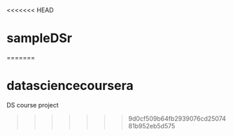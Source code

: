 <<<<<<< HEAD
# sampleDSr
=======
# datasciencecoursera
DS course project
>>>>>>> 9d0cf509b64fb2939076cd2507481b952eb5d575
